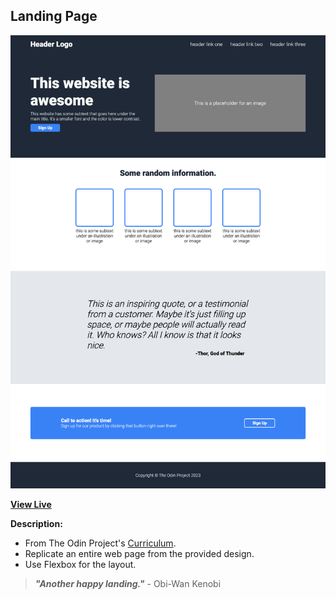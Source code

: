 ## Landing Page

![Landing Page Screenshot](https://github.com/ejmiranda/landing-page/blob/main/media/screenshot.png)

**[View Live](https://ejmiranda.github.io/landing-page/)**

**Description:**
- From The Odin Project's [Curriculum](https://www.theodinproject.com/lessons/foundations-landing-page).
- Replicate an entire web page from the provided design. 
- Use Flexbox for the layout.

> **_"Another happy landing."_** - Obi-Wan Kenobi